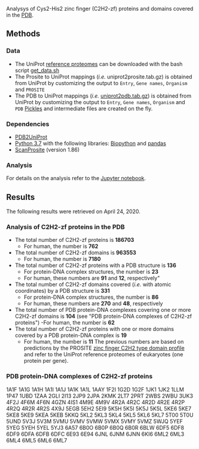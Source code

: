 Analysys of Cys2-His2 zinc finger (C2H2-zf) proteins and domains covered in the [PDB](https://www.rcsb.org/).

## Methods
### Data
- The UniProt [reference proteomes](ftp://ftp.uniprot.org/pub/databases/uniprot/current_release/knowledgebase/reference_proteomes/Reference_Proteomes_2020_01.tar.gz) can be downloaded with the bash script [get_data.sh](./data/get_data.sh)
- The Prosite to UniProt mappings (*i.e.* uniprot2prosite.tab.gz) is obtained from UniProt by customizing the output to `Entry`, `Gene names`, `Organism` and `PROSITE`
- The PDB to UniProt mappings (*i.e.* [uniprot2pdb.tab.gz](https://github.com/oriolfornes/C2H2-zf/blob/master/data/uniprot2pdb.tab.gz)) is obtained from UniProt by customizing the output to `Entry`, `Gene names`, `Organism` and `PDB`
[Pickles](https://github.com/oriolfornes/C2H2-zf/tree/master/pkl) and intermediate files are created on the fly.
### Dependencies
- [PDB2UniProt](https://github.com/mgalardini/pdb2uniprot)
- [Python 3.7](https://www.python.org/download/releases/3.7/) with the following libraries: [Biopython](http://biopython.org) and [pandas](https://pandas.pydata.org/)
- [ScanProsite](ftp://ftp.expasy.org/databases/prosite/ps_scan/) (version 1.86)
### Analysis
For details on the analysis refer to the [Jupyter notebook](https://github.com/oriolfornes/C2H2-zf/blob/master/C2H2-zf.ipynb).

## Results
The following results were retrieved on April 24, 2020.
### Analysis of C2H2-zf proteins in the PDB
- The total number of C2H2-zf proteins is **186703**
  - For human, the number is **762**
- The total number of C2H2-zf domains is **963553**
  - For human, the number is **7180**
- The total number of C2H2-zf proteins with a PDB structure is **136**
  - For protein-DNA complex structures, the number is **23**
  - For human, these numbers are **91** and **12**, respectively"
- The total number of C2H2-zf domains covered (*i.e.* with atomic coordinates) by a PDB structure is **331**
  - For protein-DNA complex structures, the number is **86**
  - For human, these numbers are **270** and **48**, respectively
- The total number of PDB protein-DNA complexes covering one or more C2H2-zf domains is **104** (see "PDB protein-DNA complexes of C2H2-zf proteins")
  -For human, the number is **62**
- The total number of C2H2-zf proteins with one or more domains covered by a PDB protein-DNA complex is **19**
  - For human, the number is **11**
The previous numbers are based on predictions by the PROSITE [zinc finger C2H2 type domain profile](https://prosite.expasy.org/PS50157) and refer to the UniProt reference proteomes of eukaryotes (one protein per gene).
### PDB protein-DNA complexes of C2H2-zf proteins
1A1F
1A1G
1A1H
1A1I
1A1J
1A1K
1A1L
1AAY
1F2I
1G2D
1G2F
1JK1
1JK2
1LLM
1P47
1UBD
1ZAA
2GLI
2I13
2JP9
2JPA
2KMK
2LT7
2PRT
2WBS
2WBU
3UK3
4F2J
4F6M
4F6N
4GZN
4IS1
4M9E
4M9V
4R2A
4R2C
4R2D
4R2E
4R2P
4R2Q
4R2R
4R2S
4X9J
5EGB
5EH2
5EI9
5K5H
5K5I
5K5J
5K5L
5KE6
5KE7
5KE8
5KE9
5KEA
5KEB
5KKQ
5KL2
5KL3
5KL4
5KL5
5KL6
5KL7
5T00
5T0U
5UND
5V3J
5V3M
5VMU
5VMV
5VMW
5VMX
5VMY
5VMZ
5WJQ
5YEF
5YEG
5YEH
5YEL
5YJ3
6A57
6B0O
6B0P
6B0Q
6B0R
6BLW
6DF5
6DF8
6DF9
6DFA
6DFB
6DFC
6E93
6E94
6JNL
6JNM
6JNN
6KI6
6ML2
6ML3
6ML4
6ML5
6ML6
6ML7
